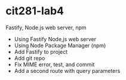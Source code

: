 # cit281-lab4
Fastify, Node.js web server, npm

- Using Fastify Node,js web server
- Using Node Package Manager (npm)
- Add Fastify to project
- Add git repo
- Fix MIME error, test, and commit
- Add a second route with query parameters
